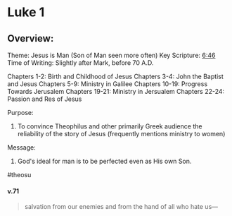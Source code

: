 # Luke 1

## Overview:
Theme: Jesus is Man (Son of Man seen more often)
Key Scripture: [6:46](Luke6#v.46)
Time of Writing: Slightly after Mark, before 70 A.D.

Chapters 1-2: Birth and Childhood of Jesus
Chapters 3-4: John the Baptist and Jesus
Chapters 5-9: Ministry in Galilee
Chapters 10-19: Progress Towards Jerusalem
Chapters 19-21: Ministry in Jersualem
Chapters 22-24: Passion and Res of Jesus

Purpose:
1. To convince Theophilus and other primarily Greek audience the reliability of the story of Jesus (frequently mentions ministry to women)

Message:
1. God's ideal for man is to be perfected even as His own Son.

#theosu 

#### v.71
>salvation from our enemies and from the hand of all who hate us—

